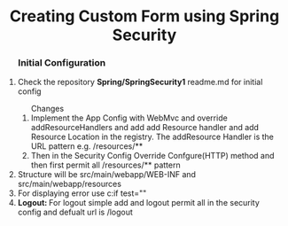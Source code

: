 <h1 align="center">Creating Custom Form using Spring Security</h1>
<ol>
	<h3>Initial Configuration</h3>
	<li>Check the repository <strong>Spring/SpringSecurity1</strong> readme.md for initial config</li>
	<ol>
		Changes
		<li>Implement the App Config with WebMvc and override addResourceHandlers and add add Resource handler and add Resource Location in the registry. The addResource Handler is the URL pattern e.g. /resources/**</li>
		<li>Then in the Security Config Override Confgure(HTTP) method and then first permit all /resources/** pattern</li>
	</ol>
	<li>Structure will be src/main/webapp/WEB-INF and src/main/webapp/resources</li>
	<li>For displaying error use c:if test=""</li>
	<li><strong>Logout: </strong>For logout simple add and logout permit all in the security config and defualt url is /logout</li>
</ol>